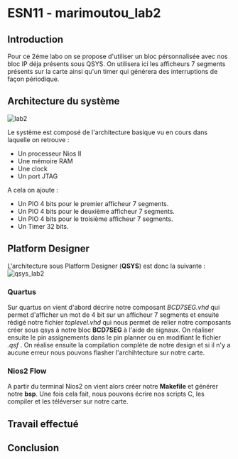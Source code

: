 # ESN11 - marimoutou_lab2
## Introduction
Pour ce 2éme labo on se propose d'utiliser un bloc pérsonnalisée avec nos bloc IP déja présents sous QSYS. 
On utilisera ici les afficheurs 7 segments présents sur la carte ainsi qu'un timer qui générera des interruptions de façon périodique. 

## Architecture du système
![lab2](https://github.com/ESN2024/marimoutou_lab2/assets/97475510/bac169a6-82a6-4ea6-b407-e101e92f97ed)

Le système est composé de l'architecture basique vu en cours dans laquelle on retrouve :

* Un processeur Nios II
* Une mémoire RAM
* Une clock
* Un port JTAG

A cela on ajoute :

* Un PIO 4 bits pour le premier afficheur 7 segments.
* Un PIO 4 bits pour le deuxième afficheur 7 segments.
* Un PIO 4 bits pour le troisième afficheur 7 segments.
* Un Timer 32 bits.

## Platform Designer
L'architecture sous Platform Designer (**QSYS**) est donc la suivante :
![qsys_lab2](https://github.com/ESN2024/marimoutou_lab2/assets/97475510/6376c0ee-8510-4b8c-8e7f-541f386db8b3)

### Quartus
Sur quartus on vient d'abord décrire notre composant *BCD7SEG.vhd* qui permet d'afficher un mot de 4 bit sur un afficheur 7 segments et ensuite rédigé notre fichier *toplevel.vhd* qui nous permet de relier notre composants créer sous qsys à notre bloc **BCD7SEG** à l'aide de signaux. On réaliser ensuite le pin assignements dans le pin planner ou en modifiant le fichier *.qsf* . 
On réalise ensuite la compilation compléte de notre design et si il n'y a aucune erreur nous pouvons flasher l'archihtecture sur notre carte.

### Nios2 Flow
A partir du terminal Nios2 on vient alors créer notre **Makefile** et générer notre **bsp**.
Une fois cela fait, nous pouvons écrire nos scripts C, les compiler et les téléverser sur notre carte.

## Travail effectué

## Conclusion
